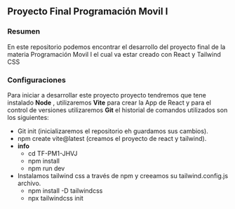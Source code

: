 ## Proyecto Final Programación Movil I
### Resumen
En este repositorio podemos encontrar el desarrollo del proyecto final de la materia Programación Movil I
el cual va estar creado con React y Tailwind CSS

### Configuraciones
Para iniciar a desarrollar este proyecto proyecto tendremos que tene instalado **Node** , utilizaremos **Vite** para crear la App de React y para el control de versiones utilizaremos **Git** el historial de comandos utilizados son los siguientes:
* Git init (inicializaremos el repositorio eh guardamos sus cambios).
* npm create vite@latest (creamos el proyecto de react y tailwind).
* **info** 
    - cd TF-PM1-JHVJ
    - npm install   
    - npm run dev  
* Instalamos tailwind css a través de npm y creeamos su tailwind.config.js archivo.
    - npm install -D tailwindcss
    - npx tailwindcss init